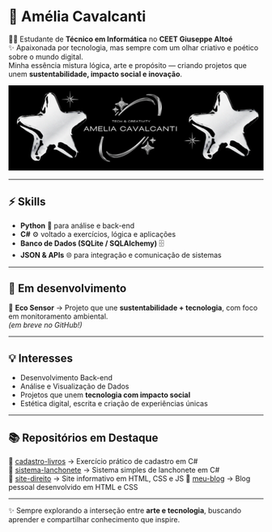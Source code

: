 # 🌙 Amélia Cavalcanti

👩‍💻 Estudante de **Técnico em Informática** no **CEET Giuseppe Altoé**  
✨ Apaixonada por tecnologia, mas sempre com um olhar criativo e poético sobre o mundo digital.  
Minha essência mistura lógica, arte e propósito — criando projetos que unem **sustentabilidade, impacto social e inovação**.

<p align="center">
  <img src="https://raw.githubusercontent.com/ameliacavalcanti/ameliacavalcanti/main/Black%20White%20Modern%20Butterfly%20Star%20Metalic%20NFT%20Twitter%20Header%20(1).png" alt="Banner Amelia Cavalcanti" />
</p>


---

## ⚡ Skills
- **Python** 🐍 para análise e back-end  
- **C#** ⚙️ voltado a exercícios, lógica e aplicações  
- **Banco de Dados (SQLite / SQLAlchemy)** 🗄️  
- **JSON & APIs** 🌐 para integração e comunicação de sistemas  

---

## 🌱 Em desenvolvimento
🌿 **Eco Sensor** → Projeto que une **sustentabilidade + tecnologia**, com foco em monitoramento ambiental.  
*(em breve no GitHub!)*

---

## 💡 Interesses
- Desenvolvimento Back-end  
- Análise e Visualização de Dados  
- Projetos que unem **tecnologia com impacto social**  
- Estética digital, escrita e criação de experiências únicas  

---

## 📚 Repositórios em Destaque
🔹 [cadastro-livros](https://github.com/ameliacavalcanti/cadastro-livros) → Exercício prático de cadastro em C#  
🔹 [sistema-lanchonete](https://github.com/ameliacavalcanti/sistema-lanchonete) → Sistema simples de lanchonete em C#  
🔹 [site-direito]([link](https://github.com/ameliacavalcanti/SiteDireito)) → Site informativo em HTML, CSS e JS
🔹 [meu-blog](https://github.com/ameliacavalcanti/meu-blog) → Blog pessoal desenvolvido em HTML e CSS


---

✨ Sempre explorando a interseção entre **arte e tecnologia**, buscando aprender e compartilhar conhecimento que inspire.
